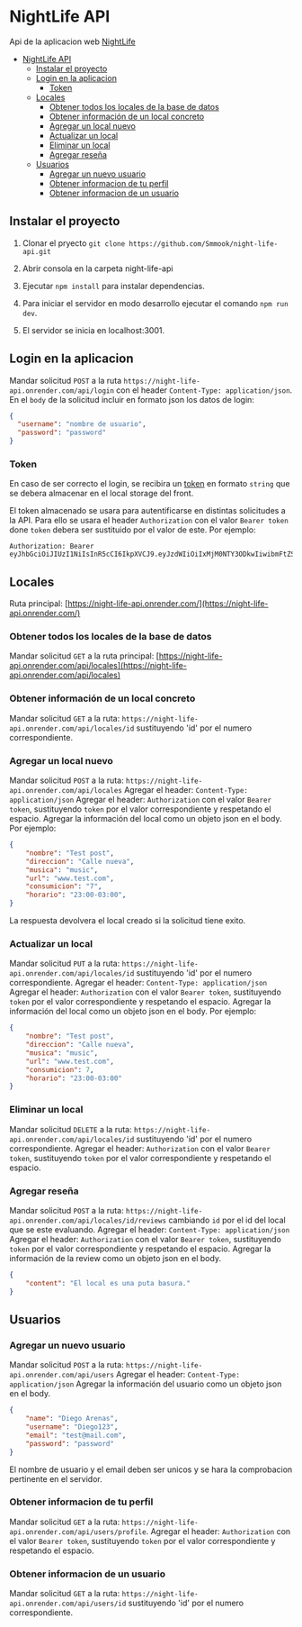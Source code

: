 # NightLife API

Api de la aplicacion web [NightLife](http://jesuscuesta.es/nightlife)

- [NightLife API](#nightlife-api)
  - [Instalar el proyecto](#instalar-el-proyecto)
  - [Login en la aplicacion](#login-en-la-aplicacion)
    - [Token](#token)
  - [Locales](#locales)
    - [Obtener todos los locales de la base de datos](#obtener-todos-los-locales-de-la-base-de-datos)
    - [Obtener información de un local concreto](#obtener-información-de-un-local-concreto)
    - [Agregar un local nuevo](#agregar-un-local-nuevo)
    - [Actualizar un local](#actualizar-un-local)
    - [Eliminar un local](#eliminar-un-local)
    - [Agregar reseña](#agregar-reseña)
  - [Usuarios](#usuarios)
    - [Agregar un nuevo usuario](#agregar-un-nuevo-usuario)
    - [Obtener informacion de tu perfil](#obtener-informacion-de-tu-perfil)
    - [Obtener informacion de un usuario](#obtener-informacion-de-un-usuario)

## Instalar el proyecto

1. Clonar el pryecto `git clone https://github.com/Smmook/night-life-api.git`

2. Abrir consola en la carpeta night-life-api

3. Ejecutar `npm install` para instalar dependencias.

4. Para iniciar el servidor en modo desarrollo ejecutar el comando `npm run dev`.

5. El servidor se inicia en localhost:3001.
   
## Login en la aplicacion

Mandar solicitud `POST` a la ruta `https://night-life-api.onrender.com/api/login` con el header `Content-Type: application/json`. En el `body` de la solicitud incluir en formato json los datos de login:

```json
{
  "username": "nombre de usuario",
  "password": "password"
}
```

### Token

En caso de ser correcto el login, se recibira un [token](https://jwt.io/introduction) en formato `string` que se debera almacenar en el local storage del front.

El token almacenado se usara para autentificarse en distintas solicitudes a la API. Para ello se usara el header `Authorization` con el valor `Bearer token` done `token` debera ser sustituido por el valor de este. Por ejemplo:

```http
Authorization: Bearer eyJhbGciOiJIUzI1NiIsInR5cCI6IkpXVCJ9.eyJzdWIiOiIxMjM0NTY3ODkwIiwibmFtZSI6IkpvaG4gRG9lIiwiaWF0IjoxNTE2MjM5MDIyfQ.SflKxwRJSMeKKF2QT4fwpMeJf36POk6yJV_adQssw5c
```

## Locales

Ruta principal: [https://night-life-api.onrender.com/](https://night-life-api.onrender.com/)

### Obtener todos los locales de la base de datos

Mandar solicitud `GET` a la ruta principal: [https://night-life-api.onrender.com/api/locales](https://night-life-api.onrender.com/api/locales)

### Obtener información de un local concreto

Mandar solicitud `GET` a la ruta: `https://night-life-api.onrender.com/api/locales/id` sustituyendo 'id' por el numero correspondiente.

### Agregar un local nuevo

Mandar solicitud `POST` a la ruta: `https://night-life-api.onrender.com/api/locales`
Agregar el header: `Content-Type: application/json`
Agregar el header: `Authorization` con el valor `Bearer token`, sustituyendo `token` por el valor correspondiente y respetando el espacio.
Agregar la información del local como un objeto json en el body. Por ejemplo:

```json
{
    "nombre": "Test post",
    "direccion": "Calle nueva",
    "musica": "music",
    "url": "www.test.com",
    "consumicion": "7",
    "horario": "23:00-03:00",
}
```

La respuesta devolvera el local creado si la solicitud tiene exito.

### Actualizar un local

Mandar solicitud `PUT` a la ruta: `https://night-life-api.onrender.com/api/locales/id` sustituyendo 'id' por el numero correspondiente.
Agregar el header: `Content-Type: application/json`
Agregar el header: `Authorization` con el valor `Bearer token`, sustituyendo `token` por el valor correspondiente y respetando el espacio.
Agregar la información del local como un objeto json en el body. Por ejemplo:

```json
{
    "nombre": "Test post",
    "direccion": "Calle nueva",
    "musica": "music",
    "url": "www.test.com",
    "consumicion": 7,
    "horario": "23:00-03:00"
}
```

### Eliminar un local

Mandar solicitud `DELETE` a la ruta: `https://night-life-api.onrender.com/api/locales/id` sustituyendo 'id' por el numero correspondiente.
Agregar el header: `Authorization` con el valor `Bearer token`, sustituyendo `token` por el valor correspondiente y respetando el espacio.

### Agregar reseña

Mandar solicitud `POST` a la ruta: `https://night-life-api.onrender.com/api/locales/id/reviews` cambiando `id` por el id del local que se este evaluando.
Agregar el header: `Content-Type: application/json`
Agregar el header: `Authorization` con el valor `Bearer token`, sustituyendo `token` por el valor correspondiente y respetando el espacio.
Agregar la información de la review como un objeto json en el body.

```json
{
    "content": "El local es una puta basura."
}
```

## Usuarios

### Agregar un nuevo usuario

Mandar solicitud `POST` a la ruta: `https://night-life-api.onrender.com/api/users`
Agregar el header: `Content-Type: application/json`
Agregar la información del usuario como un objeto json en el body.

```json
{
    "name": "Diego Arenas",
    "username": "Diego123",
    "email": "test@mail.com",
    "password": "password"
}
```

El nombre de usuario y el email deben ser unicos y se hara la comprobacion pertinente en el servidor.

### Obtener informacion de tu perfil

Mandar solicitud `GET` a la ruta: `https://night-life-api.onrender.com/api/users/profile`.
Agregar el header: `Authorization` con el valor `Bearer token`, sustituyendo `token` por el valor correspondiente y respetando el espacio.

### Obtener informacion de un usuario

Mandar solicitud `GET` a la ruta: `https://night-life-api.onrender.com/api/users/id` sustituyendo 'id' por el numero correspondiente.
